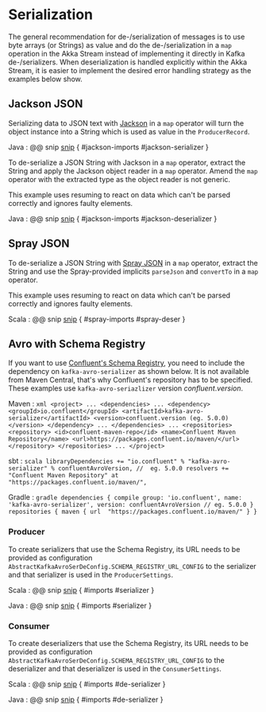 # Serialization

The general recommendation for de-/serialization of messages is to use byte arrays (or Strings) as value and do the de-/serialization in a `map` operation in the Akka Stream instead of implementing it directly in Kafka de-/serializers. When deserialization is handled explicitly within the Akka Stream, it is easier to implement the desired error handling strategy as the examples below show.


## Jackson JSON

Serializing data to JSON text with [Jackson](https://github.com/FasterXML/jackson) in a `map` operator will turn the object instance into a String which is used as value in the `ProducerRecord`.

Java
: @@ snip [snip](/tests/src/test/java/docs/javadsl/SerializationTest.java) { #jackson-imports #jackson-serializer }


To de-serialize a JSON String with Jackson in a `map` operator, extract the String and apply the Jackson object reader in a `map` operator. Amend the `map` operator with the extracted type as the object reader is not generic.

This example uses resuming to react on data which can't be parsed correctly and ignores faulty elements.

Java
: @@ snip [snip](/tests/src/test/java/docs/javadsl/SerializationTest.java) { #jackson-imports #jackson-deserializer }


## Spray JSON

To de-serialize a JSON String with [Spray JSON](https://github.com/spray/spray-json) in a `map` operator, extract the String and use the Spray-provided implicits `parseJson` and `convertTo` in a `map` operator. 

This example uses resuming to react on data which can't be parsed correctly and ignores faulty elements.

Scala
: @@ snip [snip](/tests/src/test/scala/docs/scaladsl/SerializationSpec.scala) { #spray-imports #spray-deser }


## Avro with Schema Registry

If you want to use [Confluent's Schema Registry](https://docs.confluent.io/current/schema-registry/docs/index.html), you need to include the dependency on `kafka-avro-serializer` as shown below. It is not available from Maven Central, that's why Confluent's repository has to be specified. These examples use `kafka-avro-seriazlizer` version $confluent.version$.

Maven
:   ```xml
    <project>
    ...
      <dependencies>
        ...
        <dependency>
          <groupId>io.confluent</groupId>
          <artifactId>kafka-avro-serializer</artifactId>
          <version>confluent.version (eg. 5.0.0)</version>
        </dependency>
        ...
      </dependencies>
      ...
      <repositories>
        <repository>
          <id>confluent-maven-repo</id>
          <name>Confluent Maven Repository</name>
          <url>https://packages.confluent.io/maven/</url>
        </repository>
      </repositories>
    ...
    </project>
    ```

sbt
:   ```scala
    libraryDependencies += "io.confluent" % "kafka-avro-serializer" % confluentAvroVersion, //  eg. 5.0.0
    resolvers += "Confluent Maven Repository" at "https://packages.confluent.io/maven/",
    ```

Gradle
:   ```gradle
    dependencies {
      compile group: 'io.confluent', name: 'kafka-avro-serializer', version: confluentAvroVersion // eg. 5.0.0
    }
    repositories {
      maven {
        url  "https://packages.confluent.io/maven/"
      }
    }
    ```


### Producer

To create serializers that use the Schema Registry, its URL needs to be provided as configuration `AbstractKafkaAvroSerDeConfig.SCHEMA_REGISTRY_URL_CONFIG` to the serializer and that serializer is used in the `ProducerSettings`.

Scala
: @@ snip [snip](/tests/src/test/scala/docs/scaladsl/SerializationSpec.scala) { #imports #serializer }

Java
: @@ snip [snip](/tests/src/test/java/docs/javadsl/SerializationTest.java) { #imports #serializer }



### Consumer

To create deserializers that use the Schema Registry, its URL needs to be provided as configuration  `AbstractKafkaAvroSerDeConfig.SCHEMA_REGISTRY_URL_CONFIG` to the deserializer and that deserializer is used in the `ConsumerSettings`.

Scala
: @@ snip [snip](/tests/src/test/scala/docs/scaladsl/SerializationSpec.scala) { #imports #de-serializer }

Java
: @@ snip [snip](/tests/src/test/java/docs/javadsl/SerializationTest.java) { #imports #de-serializer }

